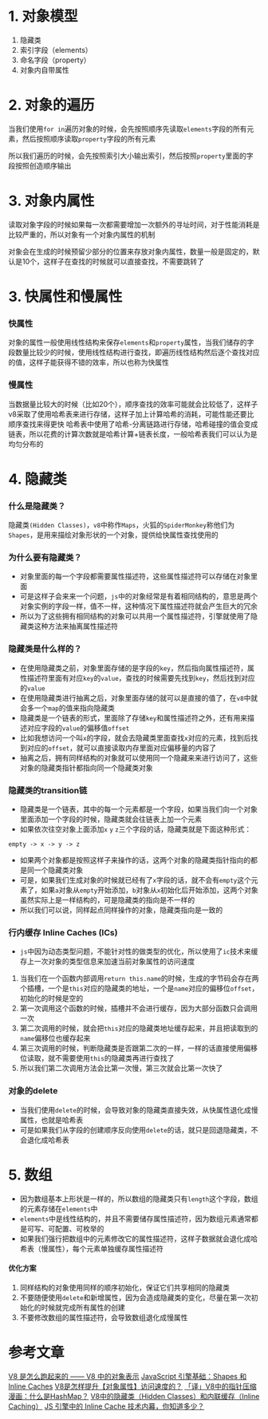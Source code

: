 # 1. 对象模型
1. 隐藏类
2. 索引字段（elements）
3. 命名字段（property）
4. 对象内自带属性


# 2. 对象的遍历
当我们使用`for in`遍历对象的时候，会先按照顺序先读取`elements`字段的所有元素，然后按照顺序读取`property`字段的所有元素

所以我们遍历的时候，会先按照索引大小输出索引，然后按照`property`里面的字段按照创造顺序输出

# 3. 对象内属性
读取对象字段的时候如果每一次都需要增加一次额外的寻址时间，对于性能消耗是比较严重的，所以对象有一个对象内属性的机制

对象会在生成的时候预留少部分的位置来存放对象内属性，数量一般是固定的，默认是10个，这样子在查找的时候就可以直接查找，不需要跳转了

# 3. 快属性和慢属性
### 快属性
对象的属性一般使用线性结构来保存`elements`和`property`属性，当我们储存的字段数量比较少的时候，使用线性结构进行查找，即遍历线性结构然后逐个查找对应的值，这样子能获得不错的效率，所以也称为快属性
### 慢属性
当数据量比较大的时候（比如20个），顺序查找的效率可能就会比较低了，这样子v8采取了使用哈希表来进行存储，这样子加上计算哈希的消耗，可能性能还要比顺序查找来得更快
哈希表中使用了哈希-分离链路进行存储，哈希碰撞的值会变成链表，所以花费的计算次数就是哈希计算+链表长度，一般哈希表我们可以认为是均匀分布的

# 4. 隐藏类
### 什么是隐藏类？
隐藏类`(Hidden Classes)`，`v8`中称作`Maps`，火狐的`SpiderMonkey`称他们为`Shapes`，是用来描绘对象形状的一个对象，提供给快属性查找使用的
### 为什么要有隐藏类？
- 对象里面的每一个字段都需要属性描述符，这些属性描述符可以存储在对象里面
- 可是这样子会来来一个问题，`js`中的对象经常是有着相同结构的，意思是两个对象实例的字段一样，值不一样，这种情况下属性描述符就会产生巨大的冗余
- 所以为了这些拥有相同结构的对象可以共用一个属性描述符，引擎就使用了隐藏类这种方法来抽离属性描述符
### 隐藏类是什么样的？
- 在使用隐藏类之前，对象里面存储的是字段的`key`，然后指向属性描述符，属性描述符里面有对应`key`的`value`，查找的时候需要先找到`key`，然后找到对应的`value`
- 在使用隐藏类进行抽离之后，对象里面存储的就可以是直接的值了，在`v8`中就会多一个`map`的值来指向隐藏类
- 隐藏类是一个链表的形式，里面除了存储`key`和属性描述符之外，还有用来描述对应字段的`value`的偏移值`offset`
- 比如我想访问一个叫`x`的字段，就会去隐藏类里面查找`x`对应的元素，找到后找到对应的`offset`，就可以直接读取内存里面对应偏移量的内容了
- 抽离之后，拥有同样结构的对象就可以使用同一个隐藏来来进行访问了，这些对象的隐藏类指针都指向同一个隐藏类对象
### 隐藏类的transition链
- 隐藏类是一个链表，其中的每一个元素都是一个字段，如果当我们向一个对象里面添加一个字段的时候，隐藏类就会往链表上加一个元素
- 如果依次往空对象上面添加`x` `y` `z`三个字段的话，隐藏类就是下面这种形式：
```
empty -> x -> y -> z
```
- 如果两个对象都是按照这样子来操作的话，这两个对象的隐藏类指针指向的都是同一个隐藏类对象
- 可是，如果我们生成对象的时候就已经有了`x`字段的话，就不会有`empty`这个元素了，如果`a`对象从`empty`开始添加，`b`对象从`x`初始化后开始添加，这两个对象虽然实际上是一样结构的，可是隐藏类的指向是不一样的
- 所以我们可以说，同样起点同样操作的对象，隐藏类指向是一致的

### 行内缓存 Inline Caches (ICs)
- `js`中因为动态类型问题，不能针对性的做类型的优化，所以使用了`ic`技术来缓存上一次对象的类型信息来加速当前对象属性的访问速度
1. 当我们在一个函数内部调用`return this.name`的时候，生成的字节码会存在两个插槽，一个是`this`对应的隐藏类的地址，一个是`name`对应的偏移位`offset`，初始化的时候是空的
2. 第一次调用这个函数的时候，插槽并不会进行缓存，因为大部分函数只会调用一次
3. 第二次调用的时候，就会把`this`对应的隐藏类地址缓存起来，并且把读取到的`name`偏移位也缓存起来
4. 第三次调用的时候，判断隐藏类是否跟第二次的一样，一样的话直接使用偏移位读取，就不需要使用`this`的隐藏类再进行查找了
5. 所以我们第二次调用方法会比第一次慢，第三次就会比第一次快了

### 对象的delete
- 当我们使用`delete`的时候，会导致对象的隐藏类直接失效，从快属性退化成慢属性，也就是哈希表
- 可是如果我们从字段的创建顺序反向使用`delete`的话，就只是回退隐藏类，不会退化成哈希表

# 5. 数组
- 因为数组基本上形状是一样的，所以数组的隐藏类只有`length`这个字段，数组的元素存储在`elements`中
- `elements`中是线性结构的，并且不需要储存属性描述符，因为数组元素通常都是可写、可配置、可枚举的
- 如果我们强行把数组中的元素修改它的属性描述符，这样子数据就会退化成哈希表（慢属性），每个元素单独缓存属性描述符

#### 优化方案
1. 同样结构的对象使用同样的顺序初始化，保证它们共享相同的隐藏类
2. 不要随便使用`delete`和新增属性，因为会造成隐藏类的变化，尽量在第一次初始化的时候就完成所有属性的创建
3. 不要修改数组的属性描述符，会导致数组退化成慢属性


# 参考文章
[V8 是怎么跑起来的 —— V8 中的对象表示](https://www.cnblogs.com/chargeworld/p/12236848.html)
[JavaScript 引擎基础：Shapes 和 Inline Caches](https://zhuanlan.zhihu.com/p/38202123)
[V8是怎样提升【对象属性】访问速度的？](https://juejin.cn/post/6943420315095531533#heading-9)
[「译」V8中的指针压缩](https://zhuanlan.zhihu.com/p/139480463)
[漫画：什么是HashMap？](https://juejin.cn/post/6844903518264885256)
[V8中的隐藏类（Hidden Classes）和内联缓存（Inline Caching）](https://segmentfault.com/a/1190000039247203)
[JS 引擎中的 Inline Cache 技术内幕，你知道多少？](https://www.infoq.cn/article/6xoszzpr1884e70slu9k)